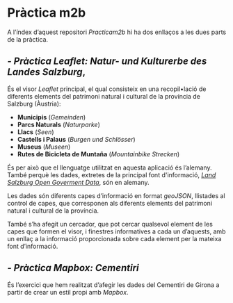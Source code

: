# Pràctica m2b

A l’índex d’aquest repositori _Practicam2b_ hi ha dos enllaços a les dues parts de la pràctica.

## _-  Pràctica Leaflet: Natur- und Kulturerbe des Landes Salzburg_, 

És el visor _Leaflet_ principal, el qual consisteix en una recopil•lació de diferents elements del patrimoni natural i cultural de la província de Salzburg (Àustria):
* **Municipis** (_Gemeinden_)
* **Parcs Naturals** (_Naturparke_)
* **Llacs** (_Seen_)
* **Castells i Palaus** (_Burgen und Schlösser_)
* **Museus** (_Museen_)
* **Rutes de Bicicleta de Muntaña** (_Mountainbike Strecken_)

És per això que el llenguatge utilitzat en aquesta aplicació és l’alemany. També perquè les dades, extretes de la principal font d'informació, [_Land Salzburg Open Goverment Data_](https://www.salzburg.gv.at/themen/statistik/ogd/), són en alemany. 

Les dades són diferents capes d’informació en format _geoJSON_, llistades al control de capes, que corresponen als diferents elements del patrimoni natural i cultural de la província.

També s’ha afegit un cercador, que pot cercar qualsevol element de les capes que formen el visor, i finestres informatives a cada un d’aquests, amb un enllaç a la informació proporcionada sobre cada element per la mateixa font d’informació.

## _- Pràctica Mapbox: Cementiri_

És l’exercici que hem realitzat d’afegir les dades del Cementiri de Girona a partir de crear un estil propi amb _Mapbox_. 

